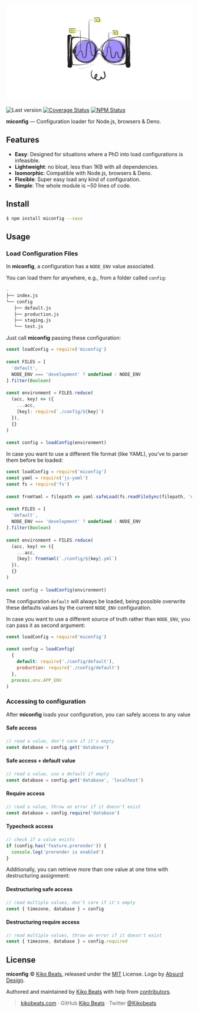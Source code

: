 <p align="center">
  <img src="/logo.jpeg" alt="miconfig">
</p>

![Last version](https://img.shields.io/github/tag/Kikobeats/miconfig.svg?style=flat-square)
[![Coverage Status](https://img.shields.io/coveralls/Kikobeats/miconfig.svg?style=flat-square)](https://coveralls.io/github/Kikobeats/miconfig)
[![NPM Status](https://img.shields.io/npm/dm/miconfig.svg?style=flat-square)](https://www.npmjs.org/package/miconfig)

**miconfig** — Configuration loader for Node.js, browsers & Deno.

## Features

- **Easy**: Designed for situations where a PhD into load configurations is infeasible.
- **Lightweight**: no bloat, less than 1KB with all dependencies.
- **Isomorphic**: Compatible with Node.js, browsers & Deno.
- **Flexible**: Super easy load any kind of configuration.
- **Simple**: The whole module is ~50 lines of code.

## Install

```bash
$ npm install miconfig --save
```

## Usage

### Load Configuration Files

In **miconfig**, a configuration has a `NODE_ENV` value associated.

You can load them for anywhere, e.g., from a folder called `config`:

```bash
.
├── index.js
└── config
   ├── default.js
   ├── production.js
   ├── staging.js
   └── test.js
```

Just call **miconfig** passing these configuration:

```js
const loadConfig = require('miconfig')

const FILES = [
  'default',
  NODE_ENV === 'development' ? undefined : NODE_ENV
].filter(Boolean)

const environment = FILES.reduce(
  (acc, key) => ({
    ...acc,
    [key]: require(`./config/${key}`)
  }),
  {}
)

const config = loadConfig(environment)
```

In case you want to use a different file format (like YAML), you've to parser them before be loaded:

```js
const loadConfig = require('miconfig')
const yaml = require('js-yaml')
const fs = require('fs')

const fromYaml = filepath => yaml.safeLoad(fs.readFileSync(filepath, 'utf8'))

const FILES = [
  'default',
  NODE_ENV === 'development' ? undefined : NODE_ENV
].filter(Boolean)

const environment = FILES.reduce(
  (acc, key) => ({
    ...acc,
    [key]: fromYaml(`./config/${key}.yml`)
  }),
  {}
)

const config = loadConfig(environment)
```

The configuration `default` will always be loaded, being possible overwrite these defaults values by the current `NODE_ENV` configuration.

In case you want to use a different source of truth rather than `NODE_ENV`, you can pass it as second argument:

```js
const loadConfig = require('miconfig')

const config = loadConfig(
  {
    default: require('./config/default'),
    production: require('./config/default')
  },
  process.env.APP_ENV
)
```

### Accessing to configuration

After **miconfig** loads your configuration, you can safely access to any value

#### Safe access

```js
// read a value, don't care if it's empty
const database = config.get('database')
```

#### Safe access + default value

```js
// read a value, use a default if empty
const database = config.get('database', 'localhost')
```

#### Require access

```js
// read a value, throw an error if it doesn't exist
const database = config.require('database')
```

#### Typecheck access

```js
// check if a value exists
if (config.has('feature.prerender')) {
  console.log('prerender is enabled')
}
```

Additionally, you can retrieve more than one value at one time with destructuring assignment:

#### Destructuring safe access

```js
// read multiple values, don't care if it's empty
const { timezone, database } = config
```

#### Destructuring require access

```js
// read multiple values, throw an error if it doesn't exist
const { timezone, database } = config.required
```

## License

**miconfig** © [Kiko Beats](https://kikobeats.com), released under the [MIT](https://github.com/Kikobeats/miconfig/blob/master/LICENSE.md) License. Logo by [Absurd Design](https://absurd.design/freelicenset).<br>

Authored and maintained by [Kiko Beats](https://kikobeats.com) with help from [contributors](https://github.com/Kikobeats/miconfig/contributors).

> [kikobeats.com](https://kikobeats.com) · GitHub [Kiko Beats](https://github.com/Kikobeats) · Twitter [@Kikobeats](https://twitter.com/Kikobeats)
